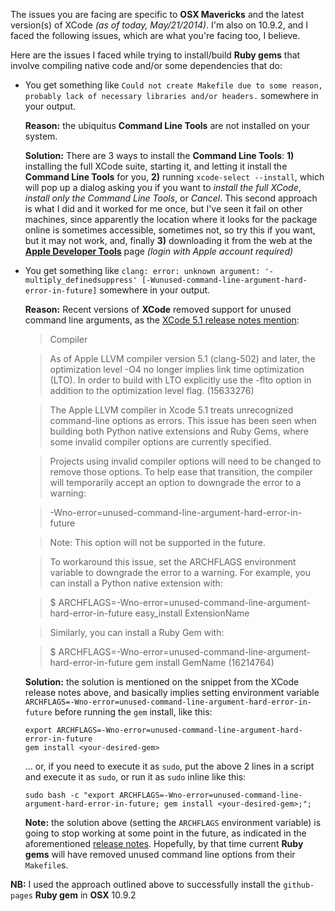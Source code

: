 The issues you are facing are specific to **OSX Mavericks** and the latest version(s) of XCode *(as of today, May/21/2014)*. I'm also on 10.9.2, and I faced the following issues, which are what you're facing too, I believe.

Here are the issues I faced while trying to install/build **Ruby gems** that involve compiling native code and/or some dependencies that do:

*   You get something like `Could not create Makefile due to some reason, probably lack of necessary libraries and/or headers.` somewhere in your output.

    **Reason:** the ubiquitus **Command Line Tools** are not installed on your system.

    **Solution:** There are 3 ways to install the **Command Line Tools**: **1)** installing the full XCode suite, starting it, and letting it install the **Command Line Tools** for you, **2)** running `xcode-select --install`, which will pop up a dialog asking you if you want to *install the full XCode*, *install only the Command Line Tools*, or *Cancel*. This second approach is what I did and it worked for me once, but I've seen it fail on other machines, since apparently the location where it looks for the package online is sometimes accessible, sometimes not, so try this if you want, but it may not work, and, finally **3)** downloading it from the web at the [**Apple Developer Tools**][1] page *(login with Apple account required)*

*   You get something like `clang: error: unknown argument: '-multiply_definedsuppress' [-Wunused-command-line-argument-hard-error-in-future]` somewhere in your output.

    **Reason:** Recent versions of **XCode** removed support for unused command line arguments, as the [XCode 5.1 release notes mention][2]:

    > Compiler

    > As of Apple LLVM compiler version 5.1 (clang-502) and later, the optimization level -O4 no longer implies link time optimization (LTO). In order to build with LTO explicitly use the -flto option in addition to the optimization level flag. (15633276)

    > The Apple LLVM compiler in Xcode 5.1 treats unrecognized command-line options as errors. This issue has been seen when building both Python native extensions and Ruby Gems, where some invalid compiler options are currently specified.

    > Projects using invalid compiler options will need to be changed to remove those options. To help ease that transition, the compiler will temporarily accept an option to downgrade the error to a warning:

    > -Wno-error=unused-command-line-argument-hard-error-in-future

    > Note: This option will not be supported in the future.

    > To workaround this issue, set the ARCHFLAGS environment variable to downgrade the error to a warning. For example, you can install a Python native extension with:

    > $ ARCHFLAGS=-Wno-error=unused-command-line-argument-hard-error-in-future easy_install ExtensionName

    > Similarly, you can install a Ruby Gem with:

    > $ ARCHFLAGS=-Wno-error=unused-command-line-argument-hard-error-in-future gem install GemName (16214764)

    **Solution:** the solution is mentioned on the snippet from the XCode release notes above, and basically implies setting environment variable `ARCHFLAGS=-Wno-error=unused-command-line-argument-hard-error-in-future` before running the `gem` install, like this:

        export ARCHFLAGS=-Wno-error=unused-command-line-argument-hard-error-in-future
        gem install <your-desired-gem>

    ... or, if you need to execute it as `sudo`, put the above 2 lines in a script and execute it as `sudo`, or run it as `sudo` inline like this:

        sudo bash -c "export ARCHFLAGS=-Wno-error=unused-command-line-argument-hard-error-in-future; gem install <your-desired-gem>;";

    **Note:** the solution above (setting the `ARCHFLAGS` environment variable) is going to stop working at some point in the future, as indicated in the aforementioned [release notes][2]. Hopefully, by that time current **Ruby gems** will have removed unused command line options from their `Makefile`s.


**NB:** I used the approach outlined above to successfully install the `github-pages` **Ruby gem** in **OSX** 10.9.2


  [1]: https://developer.apple.com/downloads/index.action
  [2]: https://developer.apple.com/library/mac/releasenotes/DeveloperTools/RN-Xcode/Introduction/Introduction.html
